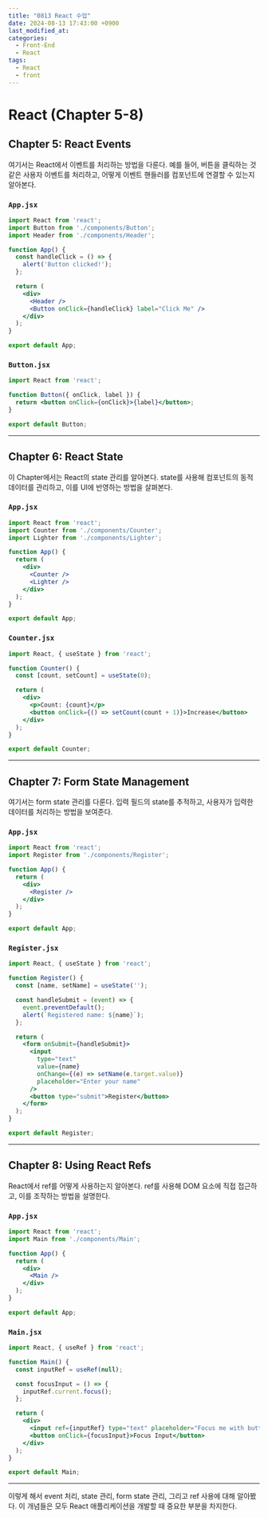 ```yaml
---
title: "0813 React 수업"
date: 2024-08-13 17:43:00 +0900
last_modified_at: 
categories: 
  - Front-End
  - React
tags:
  - React
  - front
---
```



# React (Chapter 5-8)

## Chapter 5: React Events

여기서는 React에서 이벤트를 처리하는 방법을 다룬다. 예를 들어, 버튼을 클릭하는 것 같은 사용자 이벤트를 처리하고, 어떻게 이벤트 핸들러를 컴포넌트에 연결할 수 있는지 알아본다.

### `App.jsx`

```jsx
import React from 'react';
import Button from './components/Button';
import Header from './components/Header';

function App() {
  const handleClick = () => {
    alert('Button clicked!');
  };

  return (
    <div>
      <Header />
      <Button onClick={handleClick} label="Click Me" />
    </div>
  );
}

export default App;
```

### `Button.jsx`

```jsx
import React from 'react';

function Button({ onClick, label }) {
  return <button onClick={onClick}>{label}</button>;
}

export default Button;
```

---

## Chapter 6: React State

이 Chapter에서는 React의 state 관리를 알아본다. state를 사용해 컴포넌트의 동적 데이터를 관리하고, 이를 UI에 반영하는 방법을 살펴본다.

### `App.jsx`

```jsx
import React from 'react';
import Counter from './components/Counter';
import Lighter from './components/Lighter';

function App() {
  return (
    <div>
      <Counter />
      <Lighter />
    </div>
  );
}

export default App;
```

### `Counter.jsx`

```jsx
import React, { useState } from 'react';

function Counter() {
  const [count, setCount] = useState(0);

  return (
    <div>
      <p>Count: {count}</p>
      <button onClick={() => setCount(count + 1)}>Increase</button>
    </div>
  );
}

export default Counter;
```

---

## Chapter 7: Form State Management

여기서는 form state 관리를 다룬다. 입력 필드의 state를 추적하고, 사용자가 입력한 데이터를 처리하는 방법을 보여준다.

### `App.jsx`

```jsx
import React from 'react';
import Register from './components/Register';

function App() {
  return (
    <div>
      <Register />
    </div>
  );
}

export default App;
```

### `Register.jsx`

```jsx
import React, { useState } from 'react';

function Register() {
  const [name, setName] = useState('');

  const handleSubmit = (event) => {
    event.preventDefault();
    alert(`Registered name: ${name}`);
  };

  return (
    <form onSubmit={handleSubmit}>
      <input
        type="text"
        value={name}
        onChange={(e) => setName(e.target.value)}
        placeholder="Enter your name"
      />
      <button type="submit">Register</button>
    </form>
  );
}

export default Register;
```

---

## Chapter 8: Using React Refs

React에서 ref를 어떻게 사용하는지 알아본다. ref를 사용해 DOM 요소에 직접 접근하고, 이를 조작하는 방법을 설명한다.

### `App.jsx`

```jsx
import React from 'react';
import Main from './components/Main';

function App() {
  return (
    <div>
      <Main />
    </div>
  );
}

export default App;
```

### `Main.jsx`

```jsx
import React, { useRef } from 'react';

function Main() {
  const inputRef = useRef(null);

  const focusInput = () => {
    inputRef.current.focus();
  };

  return (
    <div>
      <input ref={inputRef} type="text" placeholder="Focus me with button" />
      <button onClick={focusInput}>Focus Input</button>
    </div>
  );
}

export default Main;
```

---

이렇게 해서 event 처리, state 관리, form state 관리, 그리고 ref 사용에 대해 알아봤다. 이 개념들은 모두 React 애플리케이션을 개발할 때 중요한 부분을 차지한다.
